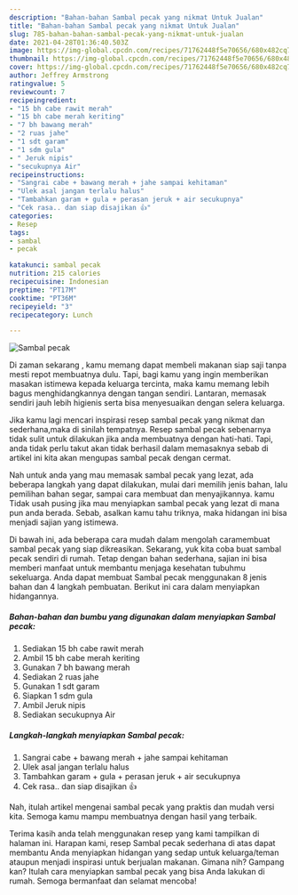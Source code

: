 ```yaml
---
description: "Bahan-bahan Sambal pecak yang nikmat Untuk Jualan"
title: "Bahan-bahan Sambal pecak yang nikmat Untuk Jualan"
slug: 785-bahan-bahan-sambal-pecak-yang-nikmat-untuk-jualan
date: 2021-04-28T01:36:40.503Z
image: https://img-global.cpcdn.com/recipes/71762448f5e70656/680x482cq70/sambal-pecak-foto-resep-utama.jpg
thumbnail: https://img-global.cpcdn.com/recipes/71762448f5e70656/680x482cq70/sambal-pecak-foto-resep-utama.jpg
cover: https://img-global.cpcdn.com/recipes/71762448f5e70656/680x482cq70/sambal-pecak-foto-resep-utama.jpg
author: Jeffrey Armstrong
ratingvalue: 5
reviewcount: 7
recipeingredient:
- "15 bh cabe rawit merah"
- "15 bh cabe merah keriting"
- "7 bh bawang merah"
- "2 ruas jahe"
- "1 sdt garam"
- "1 sdm gula"
- " Jeruk nipis"
- "secukupnya Air"
recipeinstructions:
- "Sangrai cabe + bawang merah + jahe sampai kehitaman"
- "Ulek asal jangan terlalu halus"
- "Tambahkan garam + gula + perasan jeruk + air secukupnya"
- "Cek rasa.. dan siap disajikan 👍"
categories:
- Resep
tags:
- sambal
- pecak

katakunci: sambal pecak 
nutrition: 215 calories
recipecuisine: Indonesian
preptime: "PT17M"
cooktime: "PT36M"
recipeyield: "3"
recipecategory: Lunch

---
```



![Sambal pecak](https://img-global.cpcdn.com/recipes/71762448f5e70656/680x482cq70/sambal-pecak-foto-resep-utama.jpg)

Di zaman  sekarang , kamu memang dapat membeli makanan siap saji tanpa mesti repot membuatnya dulu. Tapi, bagi kamu yang ingin memberikan masakan istimewa kepada keluarga tercinta, maka kamu memang lebih bagus menghidangkannya dengan tangan sendiri. Lantaran, memasak sendiri jauh lebih higienis serta bisa menyesuaikan dengan selera keluarga.

Jika kamu lagi mencari inspirasi resep sambal pecak yang nikmat dan sederhana,maka di sinilah tempatnya. Resep sambal pecak  sebenarnya tidak sulit untuk dilakukan jika anda membuatnya dengan hati-hati. Tapi, anda tidak perlu takut akan tidak berhasil dalam memasaknya 
sebab di artikel ini kita akan mengupas sambal pecak dengan cermat.  



Nah untuk anda yang mau memasak sambal pecak yang lezat, ada beberapa langkah yang dapat dilakukan, mulai dari memilih jenis bahan, lalu pemilihan bahan segar, sampai cara membuat dan menyajikannya. kamu Tidak usah pusing jika mau menyiapkan sambal pecak yang lezat di mana pun anda berada. Sebab, asalkan kamu  tahu triknya, maka hidangan ini bisa menjadi sajian yang istimewa.

Di bawah ini, ada beberapa cara mudah dalam mengolah caramembuat sambal pecak yang siap dikreasikan. Sekarang, yuk kita coba buat sambal pecak sendiri di rumah. Tetap dengan bahan sederhana, sajian ini bisa memberi manfaat untuk membantu menjaga kesehatan tubuhmu sekeluarga. Anda dapat membuat Sambal pecak menggunakan 8 jenis bahan dan 4 langkah pembuatan. Berikut ini cara dalam menyiapkan hidangannya.

<!--inarticleads1-->

##### Bahan-bahan dan bumbu yang digunakan dalam menyiapkan Sambal pecak:

1. Sediakan 15 bh cabe rawit merah
1. Ambil 15 bh cabe merah keriting
1. Gunakan 7 bh bawang merah
1. Sediakan 2 ruas jahe
1. Gunakan 1 sdt garam
1. Siapkan 1 sdm gula
1. Ambil  Jeruk nipis
1. Sediakan secukupnya Air




<!--inarticleads2-->

##### Langkah-langkah menyiapkan Sambal pecak:

1. Sangrai cabe + bawang merah + jahe sampai kehitaman
1. Ulek asal jangan terlalu halus
1. Tambahkan garam + gula + perasan jeruk + air secukupnya
1. Cek rasa.. dan siap disajikan 👍




Nah, itulah artikel mengenai  sambal pecak  yang praktis dan mudah versi kita. Semoga kamu mampu membuatnya dengan hasil yang terbaik. 

Terima kasih anda telah menggunakan resep yang kami tampilkan di halaman ini. Harapan kami, resep  Sambal pecak sederhana di atas dapat membantu Anda menyiapkan hidangan yang sedap untuk keluarga/teman ataupun menjadi inspirasi untuk berjualan makanan. Gimana nih? Gampang kan? Itulah cara menyiapkan sambal pecak yang bisa Anda lakukan di rumah. Semoga bermanfaat dan selamat mencoba!

